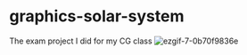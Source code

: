 # graphics-solar-system
The exam project I did for my CG class
![ezgif-7-0b70f9836e](https://github.com/user-attachments/assets/1c9a1dc2-b7f2-4bb8-81cb-a93723f327d1)

